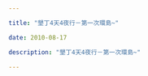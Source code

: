 ```yaml
---

title: "墾丁4天4夜行－第一次環島~"

date: 2010-08-17

description: "墾丁4天4夜行－第一次環島~"

---
```




<!--[if gte mso 9]>  

  

Normal  

0  

  

  

  

0  

2  

  

false  

false  

false  

  

EN-US  

ZH-TW  

X-NONE  

  

  

  

  

  

  

  

  

  

  

  

  

  

  

  

  

  

  

  

  

MicrosoftInternetExplorer4  

  

  

  

  

  

  

  

  

  

  

  

  

  

\--><!--[if gte mso 9]>  

  

  

  

  

  

  

  

  

  

  

  

  

  

  

  

  

  

  

  

  

  

  

  

  

  

  

  

  

  

  

  

  

  

  

  

  

  

  

  

  

  

  

  

  

  

  

  

  

  

  

  

  

  

  

  

  

  

  

  

  

  

  

  

  

  

  

  

  

  

  

  

  

  

  

  

  

  

  

  

  

  

  

  

  

  

  

  

  

  

  

  

  

  

  

  

  

  

  

  

  

  

  

  

  

  

  

  

  

  

  

  

  

  

  

  

  

  

  

  

  

  

  

  

  

  

  

  

  

  

  

  

  

  

  

  

  

  

  

  

  

  

  

  

  

  

  

  

  

  

  

  

  

  

  

  

  

  

  

  

  

  

  

  

  

  

  

  

  

  

  

  

  

  

  

  

  

  

  

  

  

  

  

  

  

  

  

  

  

  

  

  

  

  

  

  

  

  

  

  

  

  

  

  

  

  

  

  

  

  

  

  

  

  

  

  

  

  

  

  

  

  

  

  

  

  

  

  

  

  

  

  

  

  

  

  

  

  

  

  

  

  

  

  

  

  

  

  

  

  

  

  

  

  

  

  

\--><!--[if gte mso 10]>  

  

  

table.MsoNormalTable  

{  

  

  

  

  

  

  

  

  

  

  

font-size:12.0pt;  

  

font-family:"sans-serif";  

  

  

  

  

  

  

}  

  

\-->  

  



在行程超滿的七月底八月初  

  

  

  

我毅然決然放棄了駕照的路考，跟大家出去玩啦!!!



  

  

  

  



做好爆肝的準備，衝啊



  

  

  

  



第一天到月眉 玩水!



  

  

  

  



從車上宇軒就已經屁話全開啦!



  

  

  

  



老闆:我幫你們去711ibon買票喔，直接去比較快



  

  

  

  



宇軒:買票會被抓，抓到要罰很多錢，現在抓很兇喔



  

  

  

  



全體:….



  

  

  

  

  

  



老實講月眉還真的不錯玩不過有點小就是了



  

  



個人覺得八仙比較好玩，月眉除了U形滑之外就沒啥賣點了



  

  

  

  

  



有人問大海嘯嗎?



  

  



別提了



  

  



造成大家落荒而逃的就是它



  

  



裡頭有一條…><



  

  

  

  



大海嘯大海嘯大海笑大便嘯大便笑!!!!!!!!!!!!!!!!!!



  

  

  

  



第一天晚上去吃便宜的牛排，她的Bar吃到飽喔!!



  

  

  

  



吃完後要回民宿，前面我帶隊，結果帶到一半



  

  

  

  



宇軒:這裡我記得!!相信我就對了



  

  

  

  



結果，回民宿變夜遊了….



  

  

  

  



不到十分鐘的路走了4X分鐘了吧



  

  

  

  



回房間宇軒教”射龍門”



  

  



不愧是賭博專家啊



  

  



隨隨便便都有可以賭的遊戲，我們堅持不賭錢，他只好賭爛



  

  



用大冒險代替啦



  

  



結果宇軒第一個輸



  

  



去把打電動的人的電視關掉



  

  

  

  



結果是電動當機，剛好冷場  



  

  



第二天，8/3也是翁裕凱生日



  

  



先從台中殺到墾丁



  

  



開車的大哥根本就是頭文字D!



  

  

  

  



高速公路上一百一一百二的開



  

  

  

  



路上



  

  



老闆:你們住哪裡啊



  

  



北坪



  

  



老闆:蛤?



  

  



北坪民宿



  

  



老闆:北平烤鴨!



  

  



….這也是個白



  

  

  

  



下午去射箭



  

  



在地圖上看，快到了快到了!!



  

  



再走十分鐘，真的要到了要到了



  

  



走了半小時，地圖騙人…..



  

  

  

  



射完後去吃烤肉!



  

  

  

  



原本期待的沙灘美景烤肉



  

  



結果….



  

  



蒼蠅多到我們快吐了



  

  

  

  



先衝去海邊玩水



  

  

  

  



玩到快天黑才有點不甘願的去烤肉



  

  

  

  



還是加加減減烤好了啦~



  

  



火升起來後蒼蠅有變少一點



  

  

  

  



後來在沙灘上慶祝翁裕凱



  

  



轉大人啦!!



  

  



原本有夜遊，可惜時間不夠，忍痛放棄了



  

  

  

  



回房間繼續射龍門



  

  

  

  



一樣是處罰通通冷場



  

  



後來就再看全民最大黨啦



  




